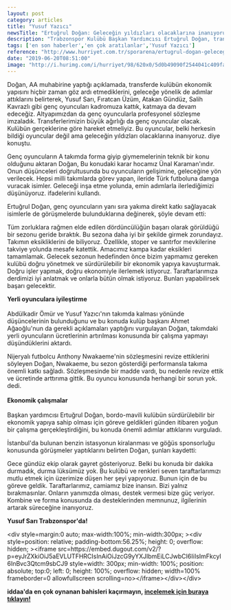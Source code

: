```yaml
---
layout: post
category: articles
title: "Yusuf Yazıcı"
newsTitle: "Ertuğrul Doğan: Geleceğin yıldızları olacaklarına inanıyoruz "
description: "Trabzonspor Kulübü Başkan Yardımcısı Ertuğrul Doğan, transferde geleceğin yıldızlarını kadrolarına dahil ettiklerini söyledi. "
tags: ['en son haberler','en çok aratılanlar','Yusuf Yazıcı']
reference: "http://www.hurriyet.com.tr/sporarena/ertugrul-dogan-gelecegin-yildizlari-olacaklarina-inaniyoruz-41249885"
date: "2019-06-20T08:51:00"
image: "http://i.hurimg.com/i/hurriyet/98/620x0/5d0b49090f2544041c409fa7.jpg"
---
```


<p>Doğan, AA muhabirine yaptığı a&ccedil;ıklamada, transferde kul&uuml;b&uuml;n ekonomik yapısını hi&ccedil;bir zaman g&ouml;z ardı etmediklerini, geleceğe y&ouml;nelik de adımlar attıklarını belirterek, Yusuf Sarı, Fıratcan &Uuml;z&uuml;m, Atakan G&uuml;nd&uuml;z, Salih Kavrazlı gibi gen&ccedil; oyuncuları kadromuza kattık, katmaya da devam edeceğiz. Altyapımızdan da gen&ccedil; oyuncularla profesyonel s&ouml;zleşme imzaladık. Transferlerimizin b&uuml;y&uuml;k ağırlığı da gen&ccedil; oyuncular olacak. Kul&uuml;b&uuml;n ger&ccedil;eklerine g&ouml;re hareket etmeliyiz. Bu oyuncular, belki herkesin bildiği oyuncular değil ama geleceğin yıldızları olacaklarına inanıyoruz. diye konuştu.</p>
<p>Gen&ccedil; oyuncuların A takımda forma giyip giymemelerinin teknik bir konu olduğunu aktaran Doğan, Bu konudaki karar hocamız &Uuml;nal Karaman'ındır. Onun d&uuml;ş&uuml;nceleri doğrultusunda bu oyuncuların gelişimine, geleceğine y&ouml;n verilecek. Hepsi milli takımlarda g&ouml;rev yapan, ileride T&uuml;rk futboluna damga vuracak isimler. Geleceği inşa etme yolunda, emin adımlarla ilerlediğimizi d&uuml;ş&uuml;n&uuml;yoruz. ifadelerini kullandı.</p>
<p>Ertuğrul Doğan, gen&ccedil; oyuncuların yanı sıra yakıma direkt katkı sağlayacak isimlerle de g&ouml;r&uuml;şmelerde bulunduklarına değinerek, ş&ouml;yle devam etti:</p>
<p>T&uuml;m zorluklara rağmen elde edilen d&ouml;rd&uuml;nc&uuml;l&uuml;ğ&uuml;n başarı olarak g&ouml;r&uuml;ld&uuml;ğ&uuml; bir sezonu geride bıraktık. Bu sezona daha iyi bir şekilde girmek zorundayız. Takımın eksikliklerini de biliyoruz. &Ouml;zellikle, stoper ve santrfor mevkilerine takviye yolunda mesafe katettik. Amacımız kampa kadar eksikleri tamamlamak. Gelecek sezonun hedefinden &ouml;nce bizim yapmamız gereken kul&uuml;b&uuml; doğru y&ouml;netmek ve s&uuml;rd&uuml;r&uuml;lebilir bir ekonomik yapıya kavuşturmak. Doğru işler yapmak, doğru ekonomiyle ilerlemek istiyoruz. Taraftarlarımıza derdimizi iyi anlatmak ve onlarla b&uuml;t&uuml;n olmak istiyoruz. Bunları yapabilirsek başarı gelecektir.</p>

<p><strong>Yerli oyunculara iyileştirme</strong> <br> <br> Abd&uuml;lkadir &Ouml;m&uuml;r ve Yusuf Yazıcı'nın takımda kalması y&ouml;n&uuml;nde d&uuml;ş&uuml;ncelerinin bulunduğunu ve bu konuda kul&uuml;p başkanı Ahmet Ağaoğlu'nun da gerekli a&ccedil;ıklamaları yaptığını vurgulayan Doğan, takımdaki yerli oyuncuların &uuml;cretlerinin artırılması konusunda bir &ccedil;alışma yapmayı d&uuml;ş&uuml;nd&uuml;klerini aktardı.</p>
<p>Nijeryalı futbolcu Anthony Nwakaeme'nin s&ouml;zleşmesini revize ettiklerini s&ouml;yleyen Doğan, Nwakaeme, bu sezon g&ouml;sterdiği performansla takıma &ouml;nemli katkı sağladı. S&ouml;zleşmesinde bir madde vardı, bu nedenle revize ettik ve &uuml;cretinde arttırıma gittik. Bu oyuncu konusunda herhangi bir sorun yok. dedi. <br> <br><strong>Ekonomik &ccedil;alışmalar</strong> <br> <br> Başkan yardımcısı Ertuğrul Doğan, bordo-mavili kul&uuml;b&uuml;n s&uuml;rd&uuml;r&uuml;lebilir bir ekonomik yapıya sahip olması i&ccedil;in g&ouml;reve geldikleri g&uuml;nden itibaren yoğun bir &ccedil;alışma ger&ccedil;ekleştirdiğini, bu konuda &ouml;nemli adımlar attıklarını vurguladı.</p>
<p>İstanbul'da bulunan benzin istasyonun kiralanması ve g&ouml;ğ&uuml;s sponsorluğu konusunda g&ouml;r&uuml;şmeler yaptıklarını belirten Doğan, şunları kaydetti:</p>
<p>Gece g&uuml;nd&uuml;z ekip olarak gayret g&ouml;steriyoruz. Belki bu konuda bir dakika durmadık, durma l&uuml;ks&uuml;m&uuml;z yok. Bu kul&uuml;b&uuml; ve renkleri seven taraftarlarımızı mutlu etmek i&ccedil;in &uuml;zerimize d&uuml;şen her şeyi yapıyoruz. Bunun i&ccedil;in de bu g&ouml;reve geldik. Taraftarlarımız, camiamız bize inansın. Bizi yalnız bırakmasınlar. Onların yanımızda olması, destek vermesi bize g&uuml;&ccedil; veriyor. Kombine ve forma konusunda da desteklerinden memnunuz, ilgilerinin artarak s&uuml;receğine inanıyoruz.</p>
<p><strong>Yusuf Sarı Trabzonspor'da!</strong></p>
<p>&lt;div style=margin:0 auto; max-width:100%; min-width:300px; &gt;&lt;div style=position: relative; padding-bottom:56.25%; height: 0; overflow: hidden; &gt;&lt;iframe src=https://embed.dugout.com/v2/?p=eyJrZXkiOiJ5aEVLUTFHRCIsInAiOiJzcG9yYXJlbmEiLCJwbCI6IiIsImFkcyI6InBvc3Qtcm9sbCJ9 style=width: 300px; min-width: 100%; position: absolute; top:0; left: 0; height: 100%; overflow: hidden;  width=100% frameborder=0 allowfullscreen scrolling=no&gt;&lt;/iframe&gt;&lt;/div&gt;&lt;/div&gt;</p>
<p><strong>iddaa'da en &ccedil;ok oynanan bahisleri ka&ccedil;ırmayın,</strong><strong>&nbsp;<a href=https://www.misli.com/iddaa-basketbol?utm_source=dp-hurriyetsporarena&amp;utm_medium=f-link&amp;utm_campaign=iddaa-content>incelemek i&ccedil;in buraya tıklayın!</a></strong></p>